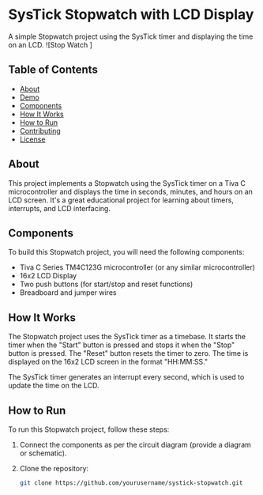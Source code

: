 # SysTick Stopwatch with LCD Display

A simple Stopwatch project using the SysTick timer and displaying the time on an LCD.
![Stop Watch ]
## Table of Contents

- [About](#about)
- [Demo](#demo)
- [Components](#components)
- [How It Works](#how-it-works)
- [How to Run](#how-to-run)
- [Contributing](#contributing)
- [License](#license)

## About

This project implements a Stopwatch using the SysTick timer on a Tiva C microcontroller and displays the time in seconds, minutes, and hours on an LCD screen. It's a great educational project for learning about timers, interrupts, and LCD interfacing.



## Components

To build this Stopwatch project, you will need the following components:

- Tiva C Series TM4C123G microcontroller (or any similar microcontroller)
- 16x2 LCD Display
- Two push buttons (for start/stop and reset functions)
- Breadboard and jumper wires

## How It Works

The Stopwatch project uses the SysTick timer as a timebase. It starts the timer when the "Start" button is pressed and stops it when the "Stop" button is pressed. The "Reset" button resets the timer to zero. The time is displayed on the 16x2 LCD screen in the format "HH:MM:SS."

The SysTick timer generates an interrupt every second, which is used to update the time on the LCD.

## How to Run

To run this Stopwatch project, follow these steps:

1. Connect the components as per the circuit diagram (provide a diagram or schematic).

2. Clone the repository:

   ```bash
   git clone https://github.com/yourusername/systick-stopwatch.git
